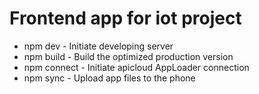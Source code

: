 # Frontend app for iot project

* npm dev - Initiate developing server
* npm build - Build the optimized production version
* npm connect - Initiate apicloud AppLoader connection
* npm sync - Upload app files to the phone
